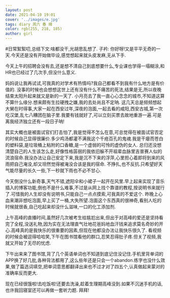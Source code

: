 ```yaml
---
layout: post
date: 2021-04-10 19:01
cover: '../images/e.jpg'
tags: diary 周六 春 晴
color: rgb(255, 218, 185)
author: girl
---
```

#日常絮絮叨,总结下文:啥都没干,光胡思乱想了.
子衿:
    你好呀!又是平平无奇的一天.今天还是没有开始做毕设,感觉想起来就头皮发麻,无从下手.
    
今天上午的招聘会没有去,还是想不清自己到底想要什么,专业课也学得一塌糊涂,和HR也已经过了几次手,但没什么意义.

妈妈说让我再试试,可我真的对学术有热情吗?我自己都看不到我有什么地方是有价值的.
没事的时候也会想想这世上还有没有什么不痛苦的死法,结果是无,所以夜晚结束太阳升起来就又是新的一天了.
小月亮去了我一直心心念念的城市,不知道这算不算什么缘分.想来颇有生拉硬拽之嫌,我的去处尚且不定呐.
这几天总是频频想起大舅在时得事,大家一起在西安过年,深夜的泡面,一起去看的咸阳,西安古城,第一次吃汉堡,乱七八糟团在脑子里.我要有钱就好了,可以立刻买票去故地重游一遍.可是离我经济独立还有一段日子呐!

其实大概也是被面试官们打击怕了,我是觉得不怎么在意,可总觉得在被面试官否定的时候自己显得很廉价.多少鸡汤都灌不满我这个千疮百孔的鬼魂.我是干瘪而苍白的塑料袋,是垃圾桶上粘附的口香糖,是一个虚弱的可怜的虚伪的女人.
总归还没想清楚自己的人生该怎么走,好像性格孱弱的我依旧躲不开祖辈血脉里吉普赛人似的流浪宿命.我没办法让自己安定下来,我是沉不下来的浮萍,心里担心着即将到来的风雨把自己淹没,却又坦然觉得被淹没合该是我的宿命.
不挣扎,也不反抗.只希望好天气能尽量的长久一些,下一秒就下雨也不必不甘心.

今天倒没什么新奇事,天气不错,遮阳伞和小裙子一起开在风里.早上起来实现了音乐插入的博客功能,倒也不是什么难事,不过是从网上找个靠谱的教程,按说明书来就行了.可惜我的人生却没有说明书,只能自己一点点摸索,可我真的不爱这个.
昨晚上心血来潮非想吃泡面,早上买了一桶,大失所望.泡面这个东西真的很神奇,看别人吃的时候就很香,自己吃起来却没什么滋味,一口的化工添加剂.

上午高峰的直播时间,虽然好几次被考生给尴尬出来,但出于对高峰的爱还是坚持看完了全程,没送礼物,因为实在无法理直气壮地花爸妈地血汗钱来追求莫名奇妙的开心.高峰真的是我快乐的很重要的因素,但现在他都没办法让我快乐很久了.
看视频的时候会被逗得哈哈笑,下午在图书馆看他的群口,忍笑忍得肚子疼.但关了视频,我就又开始了无尽的忧虑.

下午出来来了图书馆,背了几个英语单词也不知道到底记住没记住.手机里背单词的APP换了好几批,各种背法都用了,这么些年还是只会一个abandon.练字也没什么效果,做了篇选词填空,把单词意思都翻译出来也不过才对了四五个,认真做起来蒙对的准确率反而更大.

现在已经很饿啦!去吃饭啦!还要去洗澡,趁着生理期高峰没到.如果不沉迷手机的话,也许我回寝室还可以再做一套听力题.
拜拜!

